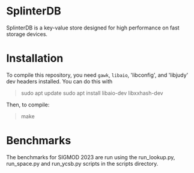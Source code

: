 SplinterDB
==========

SplinterDB is a key-value store designed for high performance on fast storage devices.

Installation
============
To compile this repository, you need `gawk`, `libaio`, 'libconfig', and 'libjudy' dev headers installed.
You can do this with
> sudo apt update
> sudo apt install libaio-dev libxxhash-dev

Then, to compile:
> make

Benchmarks
==========

The benchmarks for SIGMOD 2023 are run using the run_lookup.py, run_space.py
and run_ycsb.py scripts in the scripts directory.
